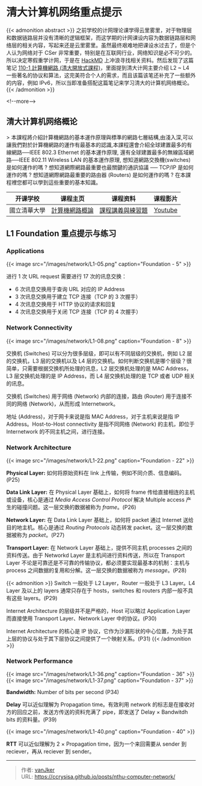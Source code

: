 # 清大计算机网络重点提示


{{&lt; admonition abstract &gt;}}
之前学校的计网理论课学得云里雾里，对于物理层和数据链路层并没有清晰的逻辑框架，而这学期的计网课设内容为数据链路层和网络层的相关内容，写起来还是云里雾里。虽然最终艰难地把课设水过去了，但是个人认为网络对于 CSer 非常重要，特别是在互联网行业，网络知识是必不可少的。
所以决定寒假重学计网，于是在 [HackMD](https://hackmd.io/) 上冲浪寻找相关资料。然后发现了这篇笔记 [110-1 計算機網路 (清大開放式課程)](https://hackmd.io/@0xff07/network/https%3A%2F%2Fhackmd.io%2F%400xff07%2FByADDQ57Y)，里面提到清大计网主要介绍 L2 ~ L4 一些著名的协议和算法，这完美符合个人的需求，而且该篇该笔还补充了一些额外的内容，例如 IPv6，所以当即准备搭配这篇笔记来学习清大的计算机网络概论。
{{&lt; /admonition &gt;}}

&lt;!--more--&gt;

## 清大计算机网络概论

&gt; 本課程將介紹計算機網路的基本運作原理與標準的網路七層結構,由淺入深,可以讓我們對於計算機網路的運作有最基本的認識,本課程還會介紹全球建置最多的有線網路──IEEE 802.3 Ethernet 的基本運作原理, 還有全球建置最多的無線區域網路──IEEE 802.11 Wireless LAN 的基本運作原理,  想知道網路交換機(switches) 是如何運作的嗎 ? 想知道網際網路最重要也最關鍵的通訊協議 ── TCP/IP 是如何運作的嗎 ? 想知道網際網路最重要的路由器 (Routers) 是如何運作的嗎 ? 在本課程裡您都可以學到這些重要的基本知識。

| 开课学校 | 课程主页 | 课程资料 | 课程影片 |
| :-----: | :----: | :-----: | :-----: |
| 國立清華大學 | [計算機網路概論][courseinfo] | [課程講義與練習題][slides&amp;hws] | [Youtube][playlist] |

## L1 Foundation 重点提示与练习

### Applications

{{&lt; image src=&#34;/images/network/L1-05.png&#34; caption=&#34;Foundation - 5&#34; &gt;}}

进行 1 次 URL request 需要进行 17 次的讯息交换：
- 6 次讯息交换用于查询 URL 对应的 IP Address
- 3 次讯息交换用于建立 TCP 连接（TCP 的 3 次握手）
- 4 次讯息交换用于 HTTP 协议的请求和回复
- 4 次讯息交换用于关闭 TCP 连接（TCP 的 4 次握手）

### Network Connectivity

{{&lt; image src=&#34;/images/network/L1-08.png&#34; caption=&#34;Foundation - 8&#34; &gt;}}

交换机 (Switches) 可以分为很多层级，即可以有不同层级的交换机，例如 L2 层的交换机，L3 层的交换机以及 L4 层的交换机。如何判断交换机是哪个层级？很简单，只需要根据交换机所处理的讯息，L2 层交换机处理的是 MAC Address，L3 层交换机处理的是 IP Address，而 L4 层交换机处理的是 TCP 或者 UDP 相关的讯息。

交换机 (Switches) 用于网络 (Network) 内部的连接，路由 (Router) 用于连接不同的网络 (Network)，从而形成 Internetwork。

地址 (Address)，对于网卡来说是指 MAC Address，对于主机来说是指 IP Address。Host-to-Host connectivity 是指不同网络 (Network) 的主机，即位于 Internetwork 的不同主机之间，进行连接。

### Network Architecture

{{&lt; image src=&#34;/images/network/L1-22.png&#34; caption=&#34;Foundation - 22&#34; &gt;}}

**Physical Layer:** 如何将原始资料在 link 上传输，例如不同介质、信息编码。(P25)

**Data Link Layer:** 在 Physical Layer 基础上，如何将 frame 传给直接相连的主机或设备，核心是通过 *Media Access Control Protocol* 解决 Multiple access 产生的碰撞问题。这一层交换的数据被称为 *frame*。(P26)

**Network Layer:** 在 Data Link Layer 基础上，如何将 packet 通过 Internet 送给目的地主机。核心是通过 *Routing Protocols* 动态转发 packet。这一层交换的数据被称为 *packet*。(P27)

**Transport Layer:** 在 Network Layer 基础上，提供不同主机 processes 之间的资料传送。由于 Networkd Layer 是主机间进行资料传送，所以在 Transport Layer 不论是可靠还是不可靠的传输协议，都必须要实现最基本的机制：主机与 process 之间数据的复用和分解。这一层交换的数据被称为 *message*。(P28)

{{&lt; admonition &gt;}}
Switch 一般处于 L2 Layer，Router 一般处于 L3 Layer。L4 Layer 及以上的 layers 通常只存在于 hosts，switches 和 routers 内部一般不具有这些 layers。(P29)

Internet Architecture 的层级并不是严格的，Host 可以略过 Application Layer 而直接使用 Transport Layer、Network Layer 中的协议。(P30)

Internet Architecture 的核心是 IP 协议，它作为沙漏形状的中心位置，为处于其上层的协议与处于其下层协议之间提供了一个映射关系。(P31)
{{&lt; /admonition &gt;}}

### Network Performance

{{&lt; image src=&#34;/images/network/L1-36.png&#34; caption=&#34;Foundation - 36&#34; &gt;}}
{{&lt; image src=&#34;/images/network/L1-37.png&#34; caption=&#34;Foundation - 37&#34; &gt;}}

**Bandwidth:** Number of bits per second (P34) 

**Delay** 可以近似理解为 Propagation time。有效利用 network 的标志是在接收对方的回应之前，发送方传送的资料充满了 pipe，即发送了 Delay $\times$ Bandwitdh bits 的资料量。(P39)

{{&lt; image src=&#34;/images/network/L1-40.png&#34; caption=&#34;Foundation - 40&#34; &gt;}}

**RTT** 可以近似理解为 2 $\times$ Propagation time，因为一个来回需要从 sender 到 reciever，再从 reciever 到 sender。


[courseinfo]: https://ocw.nthu.edu.tw/ocw/index.php?page=course&amp;cid=291&amp;
[slides&amp;hws]: https://ocw.nthu.edu.tw/ocw/index.php?page=course_news_content&amp;cid=291&amp;id=1015
[playlist]: https://www.youtube.com/playlist?list=PLS0SUwlYe8cxktXNovos9xleroaWyb-z5


---

> 作者: [vanJker](https://github.com/vanJker)  
> URL: https://ccrysisa.github.io/posts/nthu-computer-network/  

